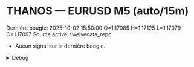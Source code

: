 # THANOS — EURUSD M5 (auto/15m)
Dernière bougie: 2025-10-02 15:50:00  O=1.17085  H=1.17125  L=1.17079  C=1.17097
Source active: twelvedata_repo

- Aucun signal sur la dernière bougie.

<details><summary>Debug</summary>

- TD_API_KEY manquant.

</details>